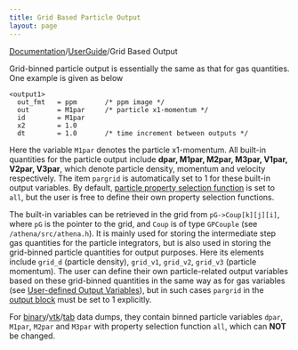 ```yaml
---
title: Grid Based Particle Output
layout: page
---
```


[Documentation]({{site.baseurl}}/AthenaDocs)/[UserGuide]({{site.baseurl}}/AthenaDocsUG)/Grid Based Output

Grid-binned particle output is essentially the same as that for gas quantities. One example is given as below


	<output1>
	  out_fmt	= ppm		/* ppm image */
	  out		= M1par	 	/* particle x1-momentum */
	  id		= M1par
	  x2		= 1.0
	  dt		= 1.0		/* time increment between outputs */


Here the variable `M1par` denotes the particle x1-momentum. All built-in quantities for the particle output include **dpar, M1par, M2par, M3par, V1par, V2par, V3par**, which denote particle density, momentum and velocity respectively. The item `pargrid` is automatically set to 1 for these built-in output variables. By default, [particle property selection function]({{site.baseurl}}/AthenaDocsParOutOverview) is set to `all`, but the user is free to define their own property selection functions.

The built-in variables can be retrieved in the grid from `pG->Coup[k][j][i]`, where `pG` is the pointer to the grid, and `Coup` is of type `GPCouple` (see `/athena/src/athena.h`). It is mainly used for storing the intermediate step gas quantities for the particle integrators, but is also used in storing the grid-binned particle quantities for output purposes. Here its elements include `grid_d` (particle density), `grid_v1`, `grid_v2`, `grid_v3` (particle momentum). The user can define their own particle-related output variables based on these grid-binned quantities in the same way as for gas variables (see [User-defined Output Variables]({{site.baseurl}}/AthenaDocsUGUserExpress)), but in such cases `pargrid` in the [output block]({{site.baseurl}}/AthenaDocsParOutOverview) must be set to 1 explicitly.

For [binary]({{site.baseurl}}/AthenaDocsUGbin)/[vtk]({{site.baseurl}}/AthenaDocsUGbtk)/[tab]({{site.baseurl}}/AthenaDocsUGtab) data dumps, they contain binned particle variables `dpar`, `M1par`, `M2par` and `M3par` with property selection function `all`, which can **NOT** be changed.

